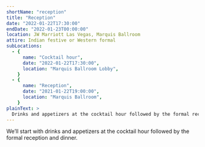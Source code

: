 ```yaml
---
shortName: "reception"
title: "Reception"
date: "2022-01-22T17:30:00"
endDate: "2022-01-23T00:00:00"
location: JW Marriott Las Vegas, Marquis Ballroom
attire: Indian festive or Western formal
subLocations:
  - {
      name: "Cocktail hour",
      date: "2022-01-22T17:30:00",
      location: "Marquis Ballroom Lobby",
    }
  - {
      name: "Reception",
      date: "2021-01-22T19:00:00",
      location: "Marquis Ballroom",
    }
plainText: >
  Drinks and appetizers at the cocktail hour followed by the formal reception and dinner.
---
```


We’ll start with drinks and appetizers at the cocktail hour followed by the formal reception and dinner.
